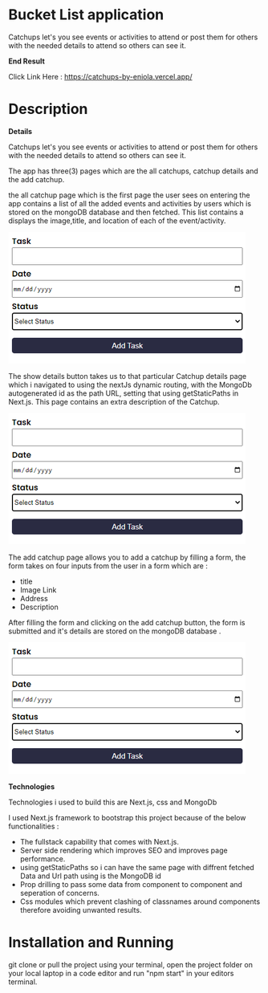 # Bucket List application

Catchups let's you see events or activities to attend or post them for others with the needed details to attend so others can see it.

**End Result**

Click Link Here : https://catchups-by-eniola.vercel.app/
# Description

**Details**

Catchups let's you see events or activities to attend or post them for others with the needed details to attend so others can see it.

The app has three(3) pages which are the all catchups, catchup details and the add catchup.

the all catchup page which is the first page the user sees on entering the app contains a list of all the added events and activities by users which is stored on the mongoDB database and then fetched. This list contains a displays the image,title, and location of each of the event/activity. 

![Catchups](https://github.com/Eniola-Codes/Bucket-List-App/blob/main/src/asset/bucketform.png?raw=true)


The show details button takes us to that particular Catchup details page which i navigated to using the nextJs dynamic routing, with the MongoDb autogenerated id as the path URL, setting that using getStaticPaths in Next.js.
This page contains an extra description of the Catchup.

![Catchup details](https://github.com/Eniola-Codes/Bucket-List-App/blob/main/src/asset/bucketform.png?raw=true)

The add catchup page allows you to add a catchup by filling a form, the form takes on four inputs from the user in a form which are :

- title
- Image Link
- Address 
- Description

After filling the form and clicking on the add catchup button, the form is submitted and it's details are stored on the mongoDB database .

![Catchup form](https://github.com/Eniola-Codes/Bucket-List-App/blob/main/src/asset/bucketform.png?raw=true)


**Technologies**

Technologies i used to build this are Next.js, css and MongoDb

I used Next.js framework to bootstrap this project because of the below functionalities : 

- The fullstack capability that comes with Next.js.
- Server side rendering which improves SEO and improves page performance.
- using getStaticPaths so i can have the same page with diffrent fetched Data and Url path using is the MongoDB id
- Prop drilling to pass some data from component to component and seperation of concerns.
- Css modules which prevent clashing of classnames around components therefore avoiding unwanted results.

# Installation and Running

git clone or pull the project using your terminal, open the project folder on your local laptop in a code editor and run "npm start" in your editors terminal.
